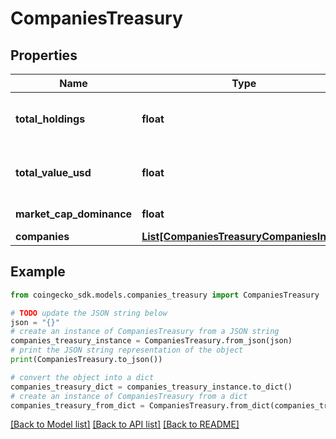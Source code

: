 # CompaniesTreasury


## Properties

Name | Type | Description | Notes
------------ | ------------- | ------------- | -------------
**total_holdings** | **float** | total btc/eth holdings of companies | [optional] 
**total_value_usd** | **float** | total btc/eth holdings value in usd | [optional] 
**market_cap_dominance** | **float** | market cap dominance | [optional] 
**companies** | [**List[CompaniesTreasuryCompaniesInner]**](CompaniesTreasuryCompaniesInner.md) |  | [optional] 

## Example

```python
from coingecko_sdk.models.companies_treasury import CompaniesTreasury

# TODO update the JSON string below
json = "{}"
# create an instance of CompaniesTreasury from a JSON string
companies_treasury_instance = CompaniesTreasury.from_json(json)
# print the JSON string representation of the object
print(CompaniesTreasury.to_json())

# convert the object into a dict
companies_treasury_dict = companies_treasury_instance.to_dict()
# create an instance of CompaniesTreasury from a dict
companies_treasury_from_dict = CompaniesTreasury.from_dict(companies_treasury_dict)
```
[[Back to Model list]](../README.md#documentation-for-models) [[Back to API list]](../README.md#documentation-for-api-endpoints) [[Back to README]](../README.md)


